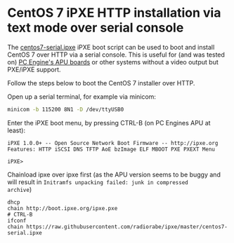 # CentOS 7 iPXE HTTP installation via text mode over serial console

The [centos7-serial.ipxe](centos7-serial.ipxe) iPXE boot script can be used to boot and install CentOS 7 over HTTP via a serial console. This is useful for (and was tested on) [PC Engine's APU boards](http://pcengines.ch/apu.htm) or other systems without a video output but PXE/iPXE support.

Follow the steps below to boot the CentOS 7 installer over HTTP.

Open up a serial terminal, for example via minicom: 
```bash
minicom -b 115200 8N1 -D /dev/ttyUSB0
```
Enter the iPXE boot menu, by pressing CTRL-B (on PC Engines APU at least):
```
iPXE 1.0.0+ -- Open Source Network Boot Firmware -- http://ipxe.org                                           
Features: HTTP iSCSI DNS TFTP AoE bzImage ELF MBOOT PXE PXEXT Menu                                            
                                                                                                              
iPXE>
```

Chainload ipxe over ipxe first (as the APU version seems to be buggy and will result in <code>Initramfs unpacking failed: junk in compressed archive</code>)
```
dhcp
chain http://boot.ipxe.org/ipxe.pxe
# CTRL-B
ifconf
chain https://raw.githubusercontent.com/radiorabe/ipxe/master/centos7-serial.ipxe
```

